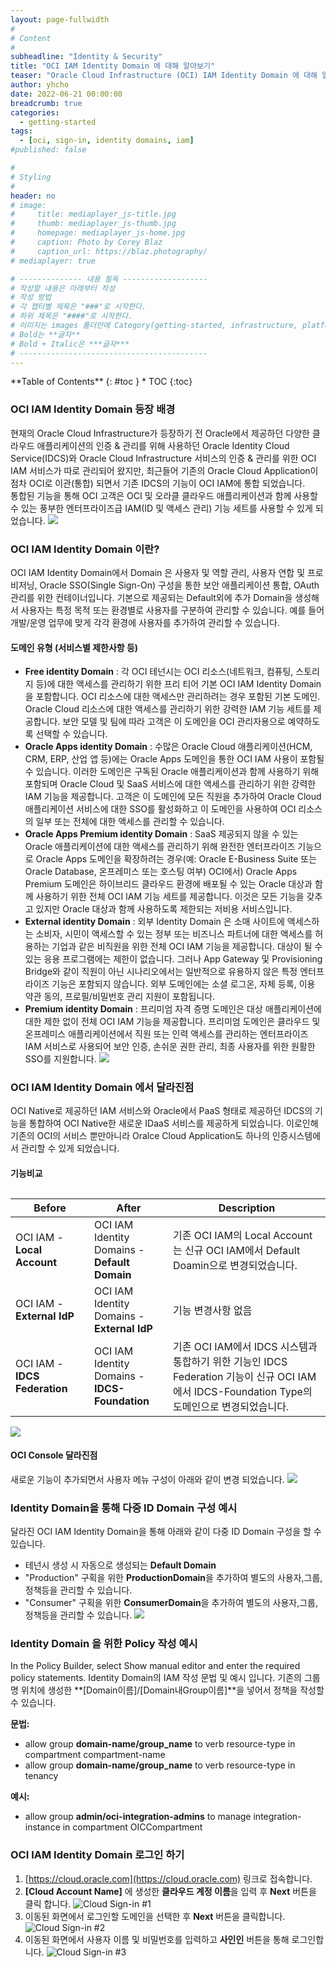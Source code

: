 ```yaml
---
layout: page-fullwidth
#
# Content
#
subheadline: "Identity & Security"
title: "OCI IAM Identity Domain 에 대해 알아보기"
teaser: "Oracle Cloud Infrastructure (OCI) IAM Identity Domain 에 대해 알아봅니다."
author: yhcho
date: 2022-06-21 00:00:00
breadcrumb: true
categories:
  - getting-started
tags:
  - [oci, sign-in, identity domains, iam]
#published: false

#
# Styling
#
header: no
# image:
#     title: mediaplayer_js-title.jpg
#     thumb: mediaplayer_js-thumb.jpg
#     homepage: mediaplayer_js-home.jpg
#     caption: Photo by Corey Blaz
#     caption_url: https://blaz.photography/
# mediaplayer: true

# -------------- 내용 필독 -------------------
# 작성할 내용은 아래부터 작성
# 작성 방법
# 각 챕터별 제목은 "###"로 시작한다.
# 하위 제목은 "####"로 시작한다.
# 이미지는 images 폴더안에 Category(getting-started, infrastructure, platform, database, aiml)에 넣고 사용 시 "../../images/카테고리명/이미지" 형태로 참조한다.
# Bold는 **글자**
# Bold + Italic은 ***글자***
# ------------------------------------------
---
```


<div class="panel radius" markdown="1">
**Table of Contents**
{: #toc }
*  TOC
{:toc}
</div>

### OCI IAM Identity Domain 등장 배경
현재의 Oracle Cloud Infrastructure가 등장하기 전 Oracle에서 제공하던 다양한 클라우드 애플리케이션의 인증 & 관리를 위해 사용하던 Oracle Identity Cloud Service(IDCS)와 
Oracle Cloud Infrastructure 서비스의 인증 & 관리를 위한 OCI IAM 서비스가 따로 관리되어 왔지만, 최근들어 기존의 Oracle Cloud Application이 점차 OCI로 이관(통합) 되면서 기존 IDCS의 기능이 OCI IAM에 통합 되었습니다.<br>
통합된 기능을 통해 OCI 고객은 OCI 및 오라클 클라우드 애플리케이션과 함께 사용할 수 있는 풍부한 엔터프라이즈급 IAM(ID 및 액세스 관리) 기능 세트를 사용할 수 있게 되었습니다.
![]({{site.urlblogimg2022_2023}}/assets/img/getting-started/2022/oci-new-iam-changes.png " ")

### OCI IAM Identity Domain 이란?
OCI IAM Identity Domain에서 Domain 은 사용자 및 역할 관리, 사용자 연합 및 프로비저닝, Oracle SSO(Single Sign-On) 구성을 통한 보안 애플리케이션 통합, OAuth 관리를 위한 컨테이너입니다. 
기본으로 제공되는 Default외에 추가 Domain을 생성해서 사용자는 특정 목적 또는 환경별로 사용자를 구분하여 관리할 수 있습니다. 예를 들어 개발/운영 업무에 맞게 각각 환경에 사용자를 추가하여 관리할 수 있습니다.

#### 도메인 유형 (서비스별 제한사항 등)
- **Free identity Domain** : 각 OCI 테넌시는 OCI 리소스(네트워크, 컴퓨팅, 스토리지 등)에 대한 액세스를 관리하기 위한 프리 티어 기본 OCI IAM Identity Domain 을 포함합니다. OCI 리소스에 대한 액세스만 관리하려는 경우 포함된 기본 도메인. Oracle Cloud 리소스에 대한 액세스를 관리하기 위한 강력한 IAM 기능 세트를 제공합니다. 보안 모델 및 팀에 따라 고객은 이 도메인을 OCI 관리자용으로 예약하도록 선택할 수 있습니다.
- **Oracle Apps identity Domain** : 수많은 Oracle Cloud 애플리케이션(HCM, CRM, ERP, 산업 앱 등)에는 Oracle Apps 도메인을 통한 OCI IAM 사용이 포함될 수 있습니다. 이러한 도메인은 구독된 Oracle 애플리케이션과 함께 사용하기 위해 포함되며 Oracle Cloud 및 SaaS 서비스에 대한 액세스를 관리하기 위한 강력한 IAM 기능을 제공합니다. 고객은 이 도메인에 모든 직원을 추가하여 Oracle Cloud 애플리케이션 서비스에 대한 SSO를 활성화하고 이 도메인을 사용하여 OCI 리소스의 일부 또는 전체에 대한 액세스를 관리할 수 있습니다.
- **Oracle Apps Premium identity Domain** : SaaS 제공되지 않을 수 있는 Oracle 애플리케이션에 대한 액세스를 관리하기 위해 완전한 엔터프라이즈 기능으로 Oracle Apps 도메인을 확장하려는 경우(예: Oracle E-Business Suite 또는 Oracle Database, 온프레미스 또는 호스팅 여부) OCI에서) Oracle Apps Premium 도메인은 하이브리드 클라우드 환경에 배포될 수 있는 Oracle 대상과 함께 사용하기 위한 전체 OCI IAM 기능 세트를 제공합니다. 이것은 모든 기능을 갖추고 있지만 Oracle 대상과 함께 사용하도록 제한되는 저비용 서비스입니다.
- **External identity Domain** : 외부 Identity Domain 은 소매 사이트에 액세스하는 소비자, 시민이 액세스할 수 있는 정부 또는 비즈니스 파트너에 대한 액세스를 허용하는 기업과 같은 비직원을 위한 전체 OCI IAM 기능을 제공합니다. 대상이 될 수 있는 응용 프로그램에는 제한이 없습니다. 그러나 App Gateway 및 Provisioning Bridge와 같이 직원이 아닌 시나리오에서는 일반적으로 유용하지 않은 특정 엔터프라이즈 기능은 포함되지 않습니다. 외부 도메인에는 소셜 로그온, 자체 등록, 이용 약관 동의, 프로필/비밀번호 관리 지원이 포함됩니다.
- **Premium identity Domain** : 프리미엄 자격 증명 도메인은 대상 애플리케이션에 대한 제한 없이 전체 OCI IAM 기능을 제공합니다. 프리미엄 도메인은 클라우드 및 온프레미스 애플리케이션에서 직원 또는 인력 액세스를 관리하는 엔터프라이즈 IAM 서비스로 사용되어 보안 인증, 손쉬운 권한 관리, 최종 사용자를 위한 원활한 SSO를 지원합니다.
![]({{site.urlblogimg2022_2023}}/assets/img/getting-started/2022/oci-iam-identity-domain-types.png " ")

### OCI IAM Identity Domain 에서 달라진점
OCI Native로 제공하던 IAM 서비스와 Oracle에서 PaaS 형태로 제공하던 IDCS의 기능을 통합하여 OCI Native한 새로운 IDaaS 서비스를 제공하게 되었습니다.
이로인해 기존의 OCI의 서비스 뿐만아니라 Oralce Cloud Application도 하나의 인증시스템에서 관리할 수 있게 되었습니다.

#### 기능비교
<table class="table vl-table-bordered vl-table-divider-col" summary="OCI IAM 변경사항 설명"><caption></caption><colgroup><col><col><col></colgroup><thead class="thead">
      <tr class="row">
      <th class="entry" id="About__entry__1" style="width:25%;">Before</th>
      <th class="entry" id="About__entry__2" style="width:25%;">After</th>
      <th class="entry" id="About__entry__3" style="width:50%;">Description</th>
      </tr>
      </thead><tbody class="tbody">
      <tr class="row">
      <td class="entry" headers="About__entry__1">OCI IAM - <b>Local Account</b></td>
      <td class="entry" headers="About__entry__2">OCI IAM Identity Domains - <b>Default Domain</b></td>
      <td class="entry" headers="About__entry__3">기존 OCI IAM의 Local Account는 신규 OCI IAM에서 Default Doamin으로 변경되었습니다.</td>
      </tr>
      <tr class="row">
      <td class="entry" headers="About__entry__1">OCI IAM - <b>External IdP</b></td>
      <td class="entry" headers="About__entry__2">OCI IAM Identity Domains - <b>External IdP</b></td>
      <td class="entry" headers="About__entry__3">기능 변경사항 없음</td>
      </tr>
      <tr class="row">
      <td class="entry" headers="About__entry__1">OCI IAM - <b>IDCS Federation</b></td>
      <td class="entry" headers="About__entry__2">OCI IAM Identity Domains - <b>IDCS-Foundation</b></td>
      <td class="entry" headers="About__entry__3">기존 OCI IAM에서 IDCS 시스템과 통합하기 위한 기능인 IDCS Federation 기능이 신규 OCI IAM에서 IDCS-Foundation Type의 도메인으로 변경되었습니다.</td>
      </tr>
      </tbody>
</table>

![]({{site.urlblogimg2022_2023}}/assets/img/getting-started/2022/oci-identity-domain-changes.png " ")

#### OCI Console 달라진점
새로운 기능이 추가되면서 사용자 메뉴 구성이 아래와 같이 변경 되었습니다.
![]({{site.urlblogimg2022_2023}}/assets/img/getting-started/2022/oci-iam-console-changes-1.png " ")

### Identity Domain을 통해 다중 ID Domain 구성 예시
달라진 OCI IAM Identity Domain을 통해 아래와 같이 다중 ID Domain 구성을 할 수 있습니다.
  - 테넌시 생성 시 자동으로 생성되는 **Default Domain**
  - "Production" 구획을 위한 **ProductionDomain**을 추가하여 별도의 사용자,그룹,정책등을 관리할 수 있습니다.
  - "Consumer" 구획을 위한 **ConsumerDomain**을 추가하여 별도의 사용자,그룹,정책등을 관리할 수 있습니다.
![]({{site.urlblogimg2022_2023}}/assets/img/getting-started/2022/oci-identity-domain-example.png " ")

### Identity Domain 을 위한 Policy 작성 예시
In the Policy Builder, select Show manual editor and enter the required policy statements.
Identity Domain의 IAM 작성 문법 및 예시 입니다. 기존의 그룹명 위치에 생성한 **[Domain이름]/[Domain내Group이름]**을 넣어서 정책을 작성할 수 있습니다.

**문법:**
 - allow group **domain-name/group_name** to verb resource-type in compartment compartment-name
 - allow group **domain-name/group_name** to verb resource-type in tenancy

**예시:**
 - allow group **admin/oci-integration-admins** to manage integration-instance in compartment OICCompartment


### OCI IAM Identity Domain 로그인 하기
1. [https://cloud.oracle.com](https://cloud.oracle.com) 링크로 접속합니다.
2. **[Cloud Account Name]** 에 생성한 **클라우드 계정 이름**을 입력 후 **Next** 버튼을 클릭 합니다.
   ![Cloud Sign-in #1]({{site.urlblogimg2022_2023}}/assets/img/getting-started/2022/oci-cloud-sign-in.png " ")
3. 이동된 화면에서 로그인할 도메인을 선택한 후 **Next** 버튼을 클릭합니다.
   ![Cloud Sign-in #2]({{site.urlblogimg2022_2023}}/assets/img/getting-started/2022/oci-cloud-id-sign-in.png " ")
5. 이동된 화면에서 사용자 이름 및 비밀번호를 입력하고 **사인인** 버튼을 통해 로그인합니다.
   ![Cloud Sign-in #3]({{site.urlblogimg2022_2023}}/assets/img/getting-started/2022/oci-cloud-id-sign-in2.png)
